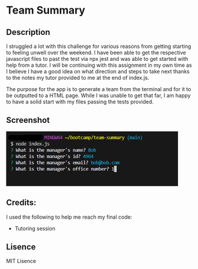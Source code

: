 # Team Summary

## Description
I struggled a lot with this challenge for various reasons from getting starting to feeling unwell over the weekend. I have been able to get the respective javascript files to past the test via npx jest and was able to get started with help from a tutor. I will be continuing with this assignment in my own time as I believe I have a good idea on what direction and steps to take next thanks to the notes my tutor provided to me at the end of index.js.

The purpose for the app is to generate a team from the terminal and for it to be outputted to a HTML page. While I was unable to get that far, I am happy to have a solid start with my files passing the tests provided.

## Screenshot
![alt text](image.png)

## Credits:
I used the following to help me reach my final code:
* Tutoring session

## Lisence
MIT Lisence
